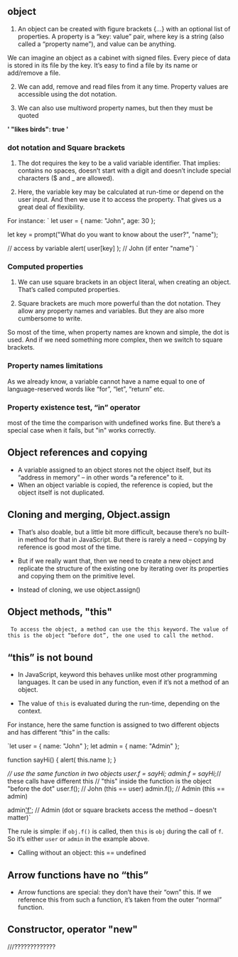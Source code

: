 ## object

1. An object can be created with figure brackets {…} with an optional list of properties. A property is a “key: value” pair, where key is a string (also called a “property name”), and value can be anything.

We can imagine an object as a cabinet with signed files. Every piece of data is stored in its file by the key. It’s easy to find a file by its name or add/remove a file.

2. We can add, remove and read files from it any time.
   Property values are accessible using the dot notation.

3. We can also use multiword property names, but then they must be quoted

**' "likes birds": true '**

### dot notation and Square brackets

1. The dot requires the key to be a valid variable identifier. That implies: contains no spaces, doesn’t start with a digit and doesn’t include special characters ($ and \_ are allowed).

2. Here, the variable key may be calculated at run-time or depend on the user input. And then we use it to access the property. That gives us a great deal of flexibility.

For instance:
`
let user = {
name: "John",
age: 30
};

let key = prompt("What do you want to know about the user?", "name");

// access by variable
alert( user[key] ); // John (if enter "name")
`

### Computed properties

1. We can use square brackets in an object literal, when creating an object. That’s called computed properties.

2. Square brackets are much more powerful than the dot notation. They allow any property names and variables. But they are also more cumbersome to write.

So most of the time, when property names are known and simple, the dot is used. And if we need something more complex, then we switch to square brackets.

### Property names limitations

As we already know, a variable cannot have a name equal to one of language-reserved words like “for”, “let”, “return” etc.

### Property existence test, “in” operator

most of the time the comparison with undefined works fine. But there’s a special case when it fails, but "in" works correctly.

## Object references and copying

- A variable assigned to an object stores not the object itself, but its “address in memory” – in other words “a reference” to it.
- When an object variable is copied, the reference is copied, but the object itself is not duplicated.

## Cloning and merging, Object.assign

- That’s also doable, but a little bit more difficult, because there’s no built-in method for that in JavaScript. But there is rarely a need – copying by reference is good most of the time.

- But if we really want that, then we need to create a new object and replicate the structure of the existing one by iterating over its properties and copying them on the primitive level.
- Instead of cloning, we use object.assign()

## Object methods, "this"

` To access the object, a method can use the this keyword.`
`The value of this is the object “before dot”, the one used to call the method.`

## “this” is not bound

- In JavaScript, keyword this behaves unlike most other programming languages. It can be used in any function, even if it’s not a method of an object.

- The value of `this` is evaluated during the run-time, depending on the context.

For instance, here the same function is assigned to two different objects and has different “this” in the calls:

`let user = { name: "John" };
let admin = { name: "Admin" };

function sayHi() {
alert( this.name );
}

_// use the same function in two objects
user.f = sayHi;
admin.f = sayHi;_// these calls have different this
// "this" inside the function is the object "before the dot"
user.f(); // John (this == user)
admin.f(); // Admin (this == admin)

admin['f'](); // Admin (dot or square brackets access the method – doesn't matter)`

The rule is simple: if `obj.f()` is called, then `this` is `obj` during the call of `f`. So it’s either `user` or `admin` in the example above.

- Calling without an object: this == undefined

## Arrow functions have no “this”

- Arrow functions are special: they don’t have their “own” this. If we reference this from such a function, it’s taken from the outer “normal” function.

## Constructor, operator "new"

///?????????????
